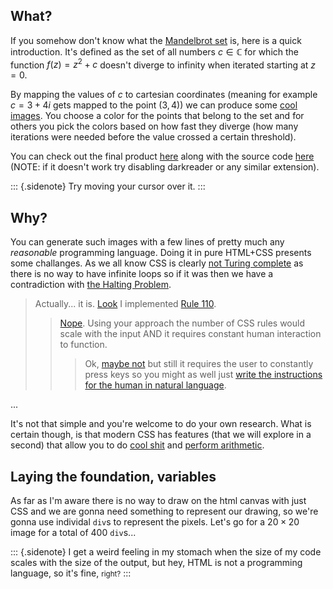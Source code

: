 ## What?

If you somehow don't know what the [Mandelbrot set](https://en.wikipedia.org/wiki/Mandelbrot_set)
is, here is a quick introduction.
It's defined as the set of all numbers $c \in \mathbb{C}$ for which the function $f(z) = z^2 + c$
doesn't diverge to infinity when iterated starting at $z=0$.

By mapping the values of $c$ to cartesian coordinates
(meaning for example $c=3+4i$ gets mapped to the point $(3, 4)$) we can produce
some [cool images](https://en.wikipedia.org/wiki/Mandelbrot_set#/media/File:Mandel_zoom_00_mandelbrot_set.jpg).
You choose a color for the points that belong to the set and for others you pick
the colors based on how fast they diverge (how many iterations were needed before
the value crossed a certain threshold).

You can check out the final product [here](https://freeplacki.github.io/cssbrot)
along with the source code [here](https://github.com/FreePlacki/cssbrot)
(NOTE: if it doesn't work try disabling darkreader or any similar extension).

::: {.sidenote}
Try moving your cursor over it.
:::

## Why?

You can generate such images with a few lines of pretty much any *reasonable*
programming language. Doing it in pure HTML+CSS presents some challanges.
As we all know CSS is clearly [not Turing complete](https://stackoverflow.com/a/26445990)
as there is no way to have infinite loops so if it was then we have a contradiction with
[the Halting Problem](https://en.wikipedia.org/wiki/Halting_problem).

> Actually... it is. [Look](http://eli.fox-epste.in/rule110-full.html) I implemented [Rule 110](https://en.wikipedia.org/wiki/Rule_110).
> 
>> [Nope](https://accodeing.com/blog/2015/duty-calls-css3-is-not-proven-to-be-turing-complete). Using your approach the number of CSS rules would scale with the input AND it requires constant human interaction to function.
>>
>>> Ok, [maybe not](https://accodeing.com/blog/2015/css3-proven-to-be-turing-complete) but still it requires the user to constantly press keys so you might as well just [write the instructions for the human in natural language](https://stackoverflow.com/a/51408598).

...

It's not that simple and you're welcome to do your own research. What is certain though, is that
modern CSS has features (that we will explore in a second) that allow you to do [cool shit](https://mooninaut.github.io/css-is-turing-complete/) and [perform arithmetic](https://lab.avl.la/css-calculations/).

## Laying the foundation, variables

As far as I'm aware there is no way to draw on the html canvas with just CSS and
we are gonna need something to represent our drawing, so we're gonna use individal `div`s to
represent the pixels. Let's go for a $20\times20$ image for a total of $400$ `div`s...
<!-- abcd <span class="rainbow">variables</span> abc -->

::: {.sidenote}
I get a weird feeling in my stomach when the size of my code scales with the size
of the output, but hey, HTML is not a programming language, so it's fine, <small>right?</small>
:::
